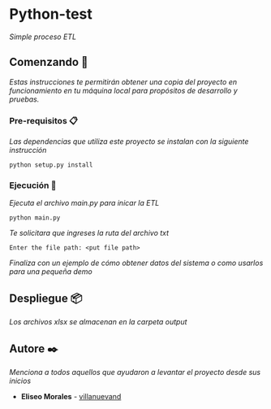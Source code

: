 # Python-test

_Simple proceso ETL_

## Comenzando 🚀

_Estas instrucciones te permitirán obtener una copia del proyecto en funcionamiento en tu máquina local para propósitos de desarrollo y pruebas._

### Pre-requisitos 📋

_Las dependencias que utiliza este proyecto se instalan con la siguiente instrucción_

```
python setup.py install
```

### Ejecución 🔧

_Ejecuta el archivo main.py para inicar la ETL_


```
python main.py
```

_Te solicitara que ingreses la ruta del archivo txt_

```
Enter the file path: <put file path>
```

_Finaliza con un ejemplo de cómo obtener datos del sistema o como usarlos para una pequeña demo_

## Despliegue 📦

_Los archivos xlsx se almacenan en la carpeta output_

## Autore ✒️

_Menciona a todos aquellos que ayudaron a levantar el proyecto desde sus inicios_

* **Eliseo Morales**  - [villanuevand](https://github.com/villanuevand)